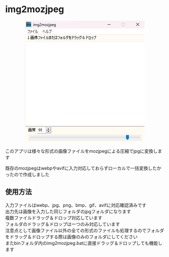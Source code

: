 # img2mozjpeg

<p align="center">
  <img src="./screenshot.jpg" />
</p>

このアプリは様々な形式の画像ファイルをmozjpegによる圧縮でjpgに変換します

既存のmozjpegはwebpやavifに入力対応しておらずローカルで一括変換したかったので作成しました

## 使用方法
  入力ファイルはwebp、jpg、png、bmp、gif、avifに対応確認済みです  
出力先は画像を入力した同じフォルダのjpgフォルダになります  
複数ファイルドラッグ＆ドロップ対応しています  
フォルダのドラッグ＆ドロップは一つのみ対応しています  
注意点として画像ファイル以外の全ての形式のファイルも処理するのでフォルダをドラッグ＆ドロップする際は画像のみのフォルダにしてください  
またbinフォルダ内のimg2mozjpeg.batに直接ドラッグ＆ドロップしても機能します  
